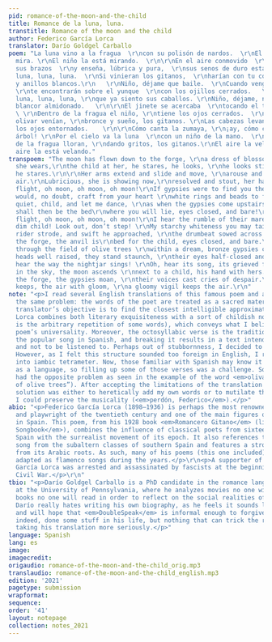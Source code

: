 ```yaml
---
pid: romance-of-the-moon-and-the-child
title: Romance de la luna, luna.
transtitle: Romance of the moon and the child
author: Federico García Lorca
translator: Darío Goldgel Carballo
poem: "La luna vino a la fragua  \r\ncon su polisón de nardos.  \r\nEl niño la mira,
  mira. \r\nEl niño la está mirando.  \r\n\r\nEn el aire conmovido  \r\nmueve la luna
  sus brazos  \r\ny enseña, lúbrica y pura,  \r\nsus senos de duro estaño.  \r\n\r\nHuye
  luna, luna, luna.  \r\nSi vinieran los gitanos,  \r\nharían con tu corazón \r\ncollares
  y anillos blancos.\r\n   \r\nNiño, déjame que baile.  \r\nCuando vengan los gitanos,
  \r\nte encontrarán sobre el yunque  \r\ncon los ojillos cerrados.   \r\n\r\nHuye
  luna, luna, luna, \r\nque ya siento sus caballos. \r\nNiño, déjame, no pises  \r\nmi
  blancor almidonado.   \r\n\r\nEl jinete se acercaba  \r\ntocando el tambor del llano.
  \ \r\nDentro de la fragua el niño, \r\ntiene los ojos cerrados.  \r\n\r\nPor el
  olivar venían, \r\nbronce y sueño, los gitanos. \r\nLas cabezas levantadas  \r\ny
  los ojos entornados.    \r\n\r\nCómo canta la zumaya, \r\n¡ay, cómo canta en el
  árbol! \r\nPor el cielo va la luna  \r\ncon un niño de la mano.  \r\n\r\nDentro
  de la fragua lloran, \r\ndando gritos, los gitanos.\r\nEl aire la vela, vela.\r\nEl
  aire la está velando."
transpoem: "The moon has flown down to the forge, \r\na dress of blossoms, white,
  she wears,\r\nthe child at her, he stares, he looks, \r\nhe looks still, and still
  he stares.\r\n\r\nHer arms extend and slide and move, \r\narouse and stir the shaken
  air.\r\nLubricious, she is showing now,\r\nresolved and stout, her hard tin breasts.\r\n\r\nTake
  flight, oh moon, oh moon, oh moon!\r\nIf gypsies were to find you there\r\nthey
  would, no doubt, craft from your heart \r\nwhite rings and beads to fit their wares!\r\n\r\nBe
  quiet, child, and let me dance, \r\nas when the gypsies come upstairs \r\nthe anvil
  shall then be the bed\r\nwhere you will lie, eyes closed, and bare!\r\n\r\nTake
  flight, oh moon, oh moon, oh moon!\r\nI hear the rumble of their mares!\r\nAway,
  dim child! Look out, don’t step! \r\nMy starchy whiteness you may taint!\r\n\r\nThe
  rider strode, and swift he approached, \r\nthe drumbeat sowed across the plains.\r\nInside
  the forge, the anvil is\r\nbed for the child, eyes closed, and bare.\r\n\r\nAnd
  through the field of olive trees \r\nwithin a dream, bronze gypsies came.\r\nTheir
  heads well raised, they stand staunch, \r\ntheir eyes half-closed and unaware.\r\n\r\nOh,
  hear the way the nightjar sings! \r\nOh, hear its song, its grieved fanfare! \r\nUp
  in the sky, the moon ascends \r\nnext to a child, his hand with hers.\r\n\r\nInside
  the forge, the gypsies moan, \r\ntheir voices cast cries of despair.\r\nA vigil
  keeps, the air with gloom, \r\na gloomy vigil keeps the air.\r\n"
note: "<p>I read several English translations of this famous poem and always encountered
  the same problem: the words of the poet are treated as a sacred material, and the
  translator’s objective is to find the closest intelligible approximation. Yet here
  Lorca combines both literary exquisiteness with a sort of childish nonsense (as
  is the arbitrary repetition of some words), which conveys what I believe to be the
  poem’s universality. Moreover, the octosyllabic verse is the traditional form of
  the popular song in Spanish, and breaking it results in a text intended to be read
  and not to be listened to. Perhaps out of stubbornness, I decided to keep the octosyllable.
  However, as I felt this structure sounded too foreign in English, I rearranged it
  into iambic tetrameter. Now, those familiar with Spanish may know it is quite verbose
  as a language, so filling up some of those verses was a challenge. Sometimes I even
  had the opposite problem as seen in the example of the word <em>olivar</em> (“field
  of olive trees”). After accepting the limitations of the translation process, my
  solution was either to heretically add my own words or to mutilate the text, so
  I could preserve the musicality (<em>perdón, Federico</em>).</p>"
abio: "<p>Federico García Lorca (1898–1936) is perhaps the most renowned Spanish poet
  and playwright of the twentieth century and one of the main figures of the avant-garde
  in Spain. This poem, from his 1928 book <em>Romancero Gitano</em> (lit. <em>Gypsy
  Songbook</em>), combines the influence of classical poets from sixteenth-century
  Spain with the surrealist movement of its epoch. It also references the popular
  song from the subaltern classes of southern Spain and features a strong influence
  from its Arabic roots. As such, many of his poems (this one included) have been
  adapted as flamenco songs during the years.</p>\r\n<p>A supporter of socialism,
  García Lorca was arrested and assassinated by fascists at the beginning of the Spanish
  Civil War.</p>\r\n"
tbio: "<p>Darío Goldgel Carballo is a PhD candidate in the romance languages department
  at the University of Pennsylvania, where he analyzes movies no one will watch and
  books no one will read in order to reflect on the social realities of Latin America.
  Darío really hates writing his own biography, as he feels it sounds like boasting,
  and will hope that <em>DoubleSpeak</em> is informal enough to forgive him. He has,
  indeed, done some stuff in his life, but nothing that can trick the readers into
  taking his translation more seriously.</p>"
language: Spanish
lang: es
image:
imagecredit:
origaudio: romance-of-the-moon-and-the-child_orig.mp3
translaudio: romance-of-the-moon-and-the-child_english.mp3
edition: '2021'
pagetype: submission
wrapformat:
sequence:
order: '41'
layout: notepage
collection: notes_2021
---
```

